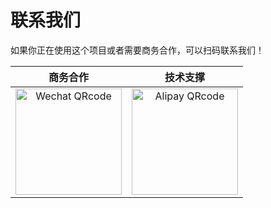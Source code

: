 # 联系我们

如果你正在使用这个项目或者需要商务合作，可以扫码联系我们！

|商务合作|技术支撑|
|:--:|:--:|
| <img src="/shangwu.jpg" data-fancybox="gallery" alt="Wechat QRcode" width=170> | <img src="/jishu.jpg" data-fancybox="gallery" alt="Alipay QRcode" width=170> |
